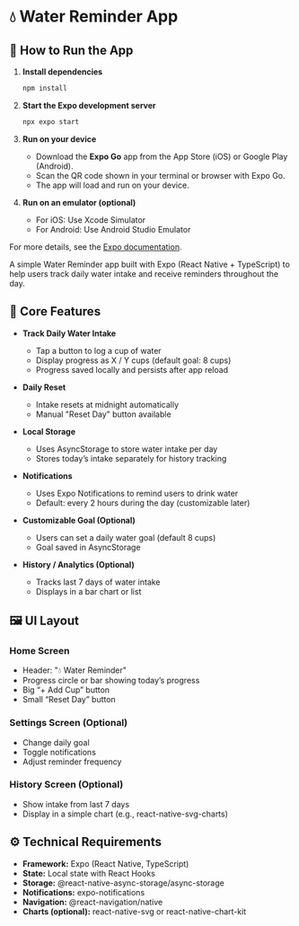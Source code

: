 
# 💧 Water Reminder App

## 🚀 How to Run the App

1. **Install dependencies**
   ```bash
   npm install
   ```

2. **Start the Expo development server**
   ```bash
   npx expo start
   ```

3. **Run on your device**
   - Download the **Expo Go** app from the App Store (iOS) or Google Play (Android).
   - Scan the QR code shown in your terminal or browser with Expo Go.
   - The app will load and run on your device.

4. **Run on an emulator (optional)**
   - For iOS: Use Xcode Simulator
   - For Android: Use Android Studio Emulator

For more details, see the [Expo documentation](https://docs.expo.dev/get-started/installation/).

A simple Water Reminder app built with Expo (React Native + TypeScript) to help users track daily water intake and receive reminders throughout the day.

## 📱 Core Features

- **Track Daily Water Intake**
   - Tap a button to log a cup of water
   - Display progress as X / Y cups (default goal: 8 cups)
   - Progress saved locally and persists after app reload

- **Daily Reset**
   - Intake resets at midnight automatically
   - Manual "Reset Day" button available

- **Local Storage**
   - Uses AsyncStorage to store water intake per day
   - Stores today’s intake separately for history tracking

- **Notifications**
   - Uses Expo Notifications to remind users to drink water
   - Default: every 2 hours during the day (customizable later)

- **Customizable Goal (Optional)**
   - Users can set a daily water goal (default 8 cups)
   - Goal saved in AsyncStorage

- **History / Analytics (Optional)**
   - Tracks last 7 days of water intake
   - Displays in a bar chart or list

## 🖼️ UI Layout

### Home Screen
- Header: "💧 Water Reminder"
- Progress circle or bar showing today’s progress
- Big “+ Add Cup” button
- Small “Reset Day” button

### Settings Screen (Optional)
- Change daily goal
- Toggle notifications
- Adjust reminder frequency

### History Screen (Optional)
- Show intake from last 7 days
- Display in a simple chart (e.g., react-native-svg-charts)

## ⚙️ Technical Requirements

- **Framework:** Expo (React Native, TypeScript)
- **State:** Local state with React Hooks
- **Storage:** @react-native-async-storage/async-storage
- **Notifications:** expo-notifications
- **Navigation:** @react-navigation/native
- **Charts (optional):** react-native-svg or react-native-chart-kit

